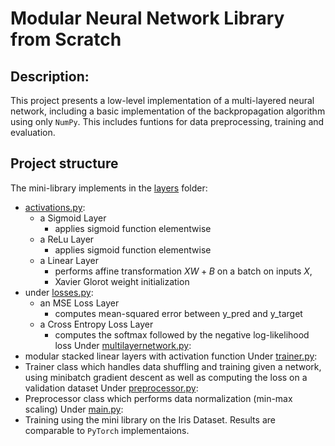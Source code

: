 # Modular Neural Network Library from Scratch
## Description:
This project presents a low-level implementation of a multi-layered neural network, including a basic implementation of the backpropagation algorithm using only ```NumPy```. This includes funtions for data preprocessing, training and evaluation. 

## Project structure
The mini-library implements in the [layers](https://github.com/Nasmasim/modular-neural-network-mini-Library/tree/main/layers) folder:
* [activations.py](https://github.com/Nasmasim/modular-neural-network-mini-Library/blob/main/layers/activations.py): 
  * a Sigmoid Layer
    * applies sigmoid function elementwise
  * a ReLu Layer
    * applies sigmoid function elementwise
  * a Linear Layer
    * performs affine transformation $XW + B$ on a batch on inputs $X$, 
    * Xavier Glorot weight initialization
* under [losses.py](https://github.com/Nasmasim/modular-neural-network-mini-Library/blob/main/layers/losses.py): 
  * an MSE Loss Layer
    * computes mean-squared error between y_pred and y_target
  * a Cross Entropy Loss Layer
    * computes the softmax followed by the negative log-likelihood loss
Under [multilayernetwork.py](https://github.com/Nasmasim/modular-neural-network-mini-Library/blob/main/multilayernetwork.py):
* modular stacked linear layers with activation function
Under [trainer.py](https://github.com/Nasmasim/modular-neural-network-mini-Library/blob/main/trainer.py):
* Trainer class which handles data shuffling and training given a network, using minibatch gradient descent as well as computing the loss on a validation dataset
Under [preprocessor.py](https://github.com/Nasmasim/modular-neural-network-mini-Library/blob/main/preprocessor.py):
* Preprocessor class which performs data normalization (min-max scaling)
Under [main.py](https://github.com/Nasmasim/modular-neural-network-mini-Library/blob/main/main.py):
* Training using the mini library on the Iris Dataset. Results are comparable to ```PyTorch``` implementaions. 
